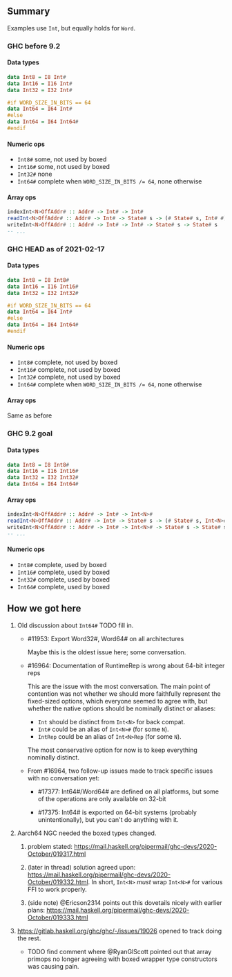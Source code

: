 ## Summary

Examples use `Int`, but equally holds for `Word`.

### GHC before 9.2

#### Data types
```haskell
data Int8 = I8 Int#
data Int16 = I16 Int#
data Int32 = I32 Int#

#if WORD_SIZE_IN_BITS == 64
data Int64 = I64 Int#
#else
data Int64 = I64 Int64#
#endif
```

#### Numeric ops
- `Int8#` some, not used by boxed
- `Int16#` some, not used by boxed
- `Int32#` none
- `Int64#` complete when `WORD_SIZE_IN_BITS /= 64`, none otherwise

#### Array ops
```haskell
indexInt<N>OffAddr# :: Addr# -> Int# -> Int#
readInt<N>OffAddr# :: Addr# -> Int# -> State# s -> (# State# s, Int# #)
writeInt<N>OffAddr# :: Addr# -> Int# -> Int# -> State# s -> State# s
-- ...
```

### GHC HEAD as of 2021-02-17

#### Data types
```haskell
data Int8 = I8 Int8#
data Int16 = I16 Int16#
data Int32 = I32 Int32#

#if WORD_SIZE_IN_BITS == 64
data Int64 = I64 Int#
#else
data Int64 = I64 Int64#
#endif
```

#### Numeric ops
- `Int8#` complete, not used by boxed
- `Int16#` complete, not used by boxed
- `Int32#` complete, not used by boxed
- `Int64#` complete when `WORD_SIZE_IN_BITS /= 64`, none otherwise

#### Array ops
Same as before

### GHC 9.2 goal

#### Data types
```haskell
data Int8 = I8 Int8#
data Int16 = I16 Int16#
data Int32 = I32 Int32#
data Int64 = I64 Int64#
```

#### Array ops
```haskell
indexInt<N>OffAddr# :: Addr# -> Int# -> Int<N>#
readInt<N>OffAddr# :: Addr# -> Int# -> State# s -> (# State# s, Int<N># #)
writeInt<N>OffAddr# :: Addr# -> Int# -> Int<N># -> State# s -> State# s
-- ...
```

#### Numeric ops
- `Int8#` complete, used by boxed
- `Int16#` complete, used by boxed
- `Int32#` complete, used by boxed
- `Int64#` complete, used by boxed

## How we got here

1. Old discussion about `Int64#` TODO fill in.

   - #11953: Export Word32#, Word64# on all architectures

     Maybe this is the oldest issue here; some conversation.

   - #16964: Documentation of RuntimeRep is wrong about 64-bit integer reps

     This are the issue with the most conversation.
     The main point of contention was not whether we should more faithfully represent the fixed-sized options, which everyone seemed to agree with, but whether the native options should be nominally distinct or aliases:

       - `Int` should be distinct from `Int<N>` for back compat.
       - `Int#` could be an alias of `Int<N>#` (for some `N`).
       - `IntRep` could be an alias of `Int<N>Rep` (for some `N`).

     The most conservative option for now is to keep everything nominally distinct.

   - From #16964, two follow-up issues made to track specific issues with no conversation yet:

     - #17377: Int64#/Word64# are defined on all platforms, but some of the operations are only available on 32-bit

     - #17375: Int64# is exported on 64-bit systems (probably unintentionally), but you can't do anything with it.

2. Aarch64 NGC needed the boxed types changed.

   1. problem stated: https://mail.haskell.org/pipermail/ghc-devs/2020-October/019317.html

   2. (later in thread) solution agreed upon: https://mail.haskell.org/pipermail/ghc-devs/2020-October/019332.html. In short, `Int<N>` *must* wrap `Int<N>#` for various FFI to work properly. 

   3. (side note) @Ericson2314 points out this dovetails nicely with earlier plans: https://mail.haskell.org/pipermail/ghc-devs/2020-October/019333.html

3. https://gitlab.haskell.org/ghc/ghc/-/issues/19026 opened to track doing the rest.

   - TODO find comment where @RyanGlScott pointed out that array primops no longer agreeing with boxed wrapper type constructors was causing pain.
